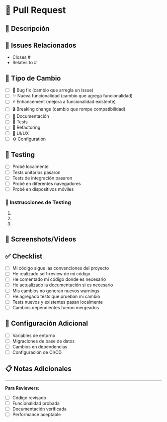 # 🚀 Pull Request

## 📝 Descripción
<!-- Describe brevemente qué hace este PR -->

## 🔗 Issues Relacionados
<!-- Vincula los issues que resuelve este PR -->
- Closes #
- Relates to #

## 🎯 Tipo de Cambio
<!-- Marca el tipo de cambio que aplica -->
- [ ] 🐛 Bug fix (cambio que arregla un issue)
- [ ] ✨ Nueva funcionalidad (cambio que agrega funcionalidad)
- [ ] ⚡ Enhancement (mejora a funcionalidad existente)
- [ ] 🔒 Breaking change (cambio que rompe compatibilidad)
- [ ] 📝 Documentación
- [ ] 🧪 Tests
- [ ] 🔧 Refactoring
- [ ] 🎨 UI/UX
- [ ] ⚙️ Configuration

## 🧪 Testing
<!-- Describe las pruebas que realizaste -->
- [ ] Probé localmente
- [ ] Tests unitarios pasaron
- [ ] Tests de integración pasaron
- [ ] Probé en diferentes navegadores
- [ ] Probé en dispositivos móviles

### 🧪 Instrucciones de Testing
<!-- Pasos específicos para probar esta funcionalidad -->
1. 
2. 
3. 

## 📸 Screenshots/Videos
<!-- Si hay cambios visuales, agrega screenshots o videos -->

## ✅ Checklist
- [ ] Mi código sigue las convenciones del proyecto
- [ ] He realizado self-review de mi código
- [ ] He comentado mi código donde es necesario
- [ ] He actualizado la documentación si es necesario
- [ ] Mis cambios no generan nuevos warnings
- [ ] He agregado tests que prueban mi cambio
- [ ] Tests nuevos y existentes pasan localmente
- [ ] Cambios dependientes fueron mergeados

## 🔧 Configuración Adicional
<!-- ¿Se necesita alguna configuración especial? -->
- [ ] Variables de entorno
- [ ] Migraciones de base de datos
- [ ] Cambios en dependencias
- [ ] Configuración de CI/CD

## 📋 Notas Adicionales
<!-- Cualquier información adicional para los reviewers -->

---

**Para Reviewers:**
- [ ] Código revisado
- [ ] Funcionalidad probada
- [ ] Documentación verificada
- [ ] Performance aceptable